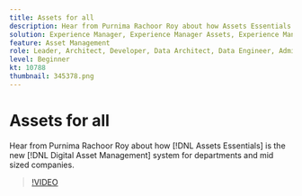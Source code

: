 ```yaml
---
title: Assets for all
description: Hear from Purnima Rachoor Roy about how Assets Essentials is the new Digital Asset Management system for Departments and mid sized companies.
solution: Experience Manager, Experience Manager Assets, Experience Manager as a Cloud Service
feature: Asset Management
role: Leader, Architect, Developer, Data Architect, Data Engineer, Admin, User
level: Beginner
kt: 10788
thumbnail: 345378.png
---
```


# Assets for all

Hear from Purnima Rachoor Roy about how [!DNL Assets Essentials] is the new [!DNL Digital Asset Management] system for departments and mid sized companies.

>[!VIDEO](https://video.tv.adobe.com/v/345378/?quality=12&learn=on)

